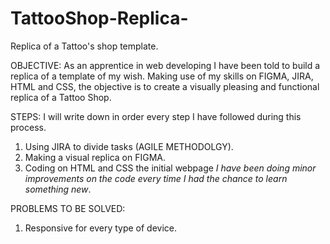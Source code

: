 # TattooShop-Replica-

Replica of a Tattoo's shop template.

OBJECTIVE: As an apprentice in web developing I have been told to build a replica of a template of my wish. Making use of my skills on FIGMA, JIRA, HTML and CSS, the objective is to create a visually pleasing and functional replica of a Tattoo Shop. 

STEPS: I will write down in order every step I have followed during this process.  
  1. Using JIRA to divide tasks (AGILE METHODOLGY).
  2. Making a visual replica on FIGMA.
  3. Coding on HTML and CSS the initial webpage *I have been doing minor improvements on the code every time I had the chance to learn something new*.

PROBLEMS TO BE SOLVED:
  1. Responsive for every type of device. 

